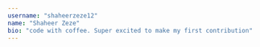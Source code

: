 ```yaml
---
username: "shaheerzeze12"
name: "Shaheer Zeze"
bio: "code with coffee. Super excited to make my first contribution"
---
```

